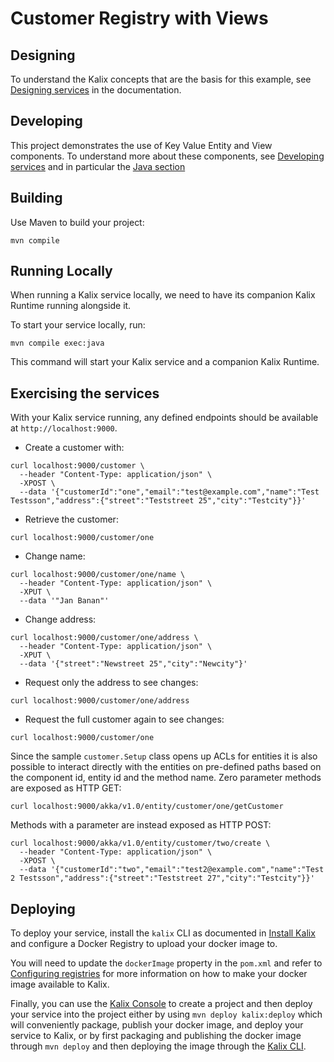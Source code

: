 # Customer Registry with Views

## Designing

To understand the Kalix concepts that are the basis for this example, see [Designing services](https://docs.kalix.io/java/development-process.html) in the documentation.

## Developing

This project demonstrates the use of Key Value Entity and View components.
To understand more about these components, see [Developing services](https://docs.kalix.io/services/)
and in particular the [Java section](https://docs.kalix.io/java/)

## Building

Use Maven to build your project:

```shell
mvn compile
```

## Running Locally

When running a Kalix service locally, we need to have its companion Kalix Runtime running alongside it.

To start your service locally, run:

```shell
mvn compile exec:java
```

This command will start your Kalix service and a companion Kalix Runtime.

## Exercising the services

With your Kalix service running, any defined endpoints should be available at `http://localhost:9000`.

* Create a customer with:

```shell
curl localhost:9000/customer \
  --header "Content-Type: application/json" \
  -XPOST \
  --data '{"customerId":"one","email":"test@example.com","name":"Test Testsson","address":{"street":"Teststreet 25","city":"Testcity"}}'
```

* Retrieve the customer:

```shell
curl localhost:9000/customer/one
```

* Change name:

```shell
curl localhost:9000/customer/one/name \
  --header "Content-Type: application/json" \
  -XPUT \
  --data '"Jan Banan"'
```

* Change address:

```shell
curl localhost:9000/customer/one/address \
  --header "Content-Type: application/json" \
  -XPUT \
  --data '{"street":"Newstreet 25","city":"Newcity"}'
```

* Request only the address to see changes:

```shell
curl localhost:9000/customer/one/address
```

* Request the full customer again to see changes:

```shell
curl localhost:9000/customer/one
```

Since the sample `customer.Setup` class opens up ACLs for entities it is also possible to interact directly with the
entities on pre-defined paths based on the component id, entity id and the method name. Zero parameter methods are exposed
as HTTP GET:

```shell
curl localhost:9000/akka/v1.0/entity/customer/one/getCustomer
```

Methods with a parameter are instead exposed as HTTP POST:

```shell
curl localhost:9000/akka/v1.0/entity/customer/two/create \
  --header "Content-Type: application/json" \
  -XPOST \
  --data '{"customerId":"two","email":"test2@example.com","name":"Test 2 Testsson","address":{"street":"Teststreet 27","city":"Testcity"}}'
```

## Deploying

To deploy your service, install the `kalix` CLI as documented in
[Install Kalix](https://docs.kalix.io/kalix/install-kalix.html)
and configure a Docker Registry to upload your docker image to.

You will need to update the `dockerImage` property in the `pom.xml` and refer to
[Configuring registries](https://docs.kalix.io/projects/container-registries.html)
for more information on how to make your docker image available to Kalix.

Finally, you can use the [Kalix Console](https://console.kalix.io)
to create a project and then deploy your service into the project either by using `mvn deploy kalix:deploy` which
will conveniently package, publish your docker image, and deploy your service to Kalix, or by first packaging and
publishing the docker image through `mvn deploy` and then deploying the image
through the [Kalix CLI](https://docs.kalix.io/kalix/index.html).

